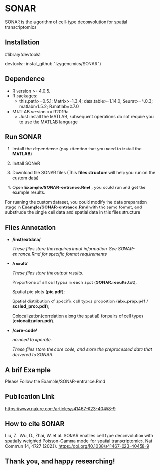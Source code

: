 # SONAR
SONAR is the algorithm of cell-type deconvolution for spatial transcriptomics

## Installation
#library(devtools)

devtools:: install_github("lzygenomics/SONAR")

## Dependence

- R version >= 4.0.5.
- R packages: 
  - this.path>=0.5.1; Matrix>=1.3.4; data.table>=1.14.0; Seurat>=4.0.3;  matlabr=1.5.2; R.matlab=3.7.0
- MATLAB version >= R2019a 
  - Just install the MATLAB, subsequent operations do not require you to use the MATLAB language

## Run SONAR

1. Install the dependence (pay attention that you need to install the **MATLAB**)

2. Install SONAR

3. Download the SONAR files (This **files structure** will help you run on the custom data)

4. Open **Example/SONAR-entrance.Rmd** , you could run and get the example results.

For running the custom dataset, you could modify the data preparation stage in **Example/SONAR-entrance.Rmd** with the same format, 
and substitude the single cell data and spatial data in this files structure

## Files Annotation

- **/inst/extdata/**	

  *These files store the required input information, See SONAR-entrance.Rmd for specific format requirements.*


- **/result/**

  *These files store the output results*.

  Proportions of all cell types in each spot (**SONAR.results.txt**);

  Spatial pie plots (**pie.pdf**);

  Spatial distribution of specific cell types proportion (**abs_prop.pdf** / **scaled_prop.pdf**);

  Colocalization(correlation along the spatial) for pairs of cell types (**colocalization.pdf**).


- **/core-code/**	

  *no need to operate.*

  *These files store the core code, and store the preprocessed data that delivered to SONAR*.
  
## A brif Example

Please Follow the Example/SONAR-entrance.Rmd

## Publication Link

  https://www.nature.com/articles/s41467-023-40458-9

## How to cite SONAR

Liu, Z., Wu, D., Zhai, W. et al. SONAR enables cell type deconvolution with spatially weighted Poisson-Gamma model for spatial transcriptomics. Nat Commun 14, 4727 (2023). https://doi.org/10.1038/s41467-023-40458-9

## Thank you, and happy researching!
